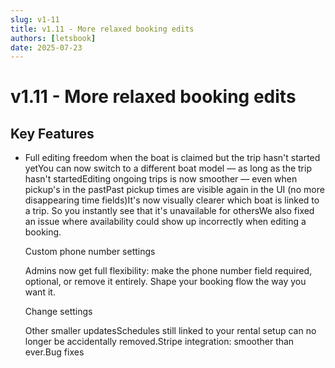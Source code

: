 ```yaml
---
slug: v1-11
title: v1.11 - More relaxed booking edits
authors: [letsbook]
date: 2025-07-23
---
```


# v1.11 - More relaxed booking edits

## Key Features

- Full editing freedom when the boat is claimed but the trip hasn't started yetYou can now switch to a different boat model — as long as the trip hasn't startedEditing ongoing trips is now smoother — even when pickup's in the pastPast pickup times are visible again in the UI (no more disappearing time fields)It's now visually clearer which boat is linked to a trip.  So you instantly see that it's unavailable for othersWe also fixed an issue where availability could show up incorrectly when editing a booking.




  Custom phone number settings




  Admins now get full flexibility: make the phone number field required, optional, or remove it entirely. Shape your booking flow the way you want it.




    Change settings




  Other smaller updatesSchedules still linked to your rental setup can no longer be accidentally removed.Stripe integration: smoother than ever.Bug fixes
